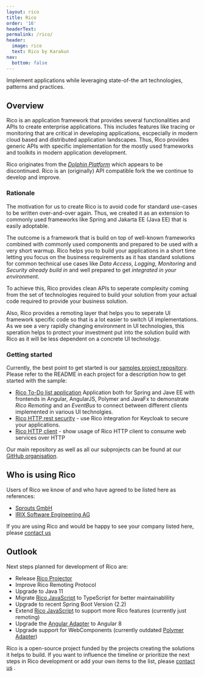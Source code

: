 ```yaml
---
layout: rico
title: Rico
order: '16'
headerText:
permalink: /rico/
header:
  image: rico
  text: Rico by Karakun
nav:
  bottom: false
---
```


Implement applications while leveraging state-of-the art technologies, patterns and practices.

## Overview

Rico is an application framework that provides several functionalities and APIs to create enterprise applications. 
This includes features like tracing or monitoring that are critical in developing applications, escpecially in modern cloud based and distributed application landscapes. 
Thus, Rico provides generic APIs with specific implementation for the mostly used frameworks and toolkits in modern application development.

Rico originates from the [_Dolphin Platform_](https://github.com/canoo/dolphin-platform/) which appears to be discontinued. Rico is an (originally) API compatible fork the we continue to develop and improve.

### Rationale

[//]: # ( #### Motivation for Rico )

The motivation for us to create Rico is to avoid code for standard use-cases to be written over-and-over again. Thus, we created it as an extension to commonly used frameworks like Spring and Jakarta EE (Java EE) that is easily adoptable.

The outcome is a framework that is build on top of well-known frameworks combined with commonly used components and prepared to be used with a very short warmup. 
Rico helps you to build your applications in a short time letting you focus on the business requirements as it has standard solutions for common technical use cases like _Data Access_, _Logging_, _Monitoring_ and _Security_ *already build in* and well prepared to get *integrated in your environment*.

To achieve this, Rico provides clean APIs to seperate complexity coming from the set of technologies required to build your solution from your actual code required to provide your business solution.

Also, Rico provides a remoting layer that helps you to seperate UI framework specific code so that is a lot easier to switch UI implementations. As we see a very rapidly changing environment in UI technologies, this speration helps to protect your investment put into the solution build with Rico as it will be less dependent on a concrete UI technology.


[//]: # (### Introduction )

### Getting started

Currently, the best point to get started is our [samples project repository](https://github.com/rico-projects/rico-samples). Please refer to the README in each project for a description how to get started with the sample:

* [Rico To-Do list application]() Application both for Spring and Jave EE with frontends in Angular, AngularJS, Polymer and JavaFx to demonstrate _Rico Remoting_ and an _EventBus_ to connect between different clients implemented in various UI technolgies.
* [Rico HTTP rest security](https://github.com/rico-projects/rico-samples/tree/master/rest-security) - use Rico integration for Keycloak to secure your applications.
* [Rico HTTP client](https://github.com/rico-projects/rico-samples/tree/master/http-client) - show usage of Rico HTTP client to consume web services over HTTP 

Our main repository as well as all our subprojects can be found at our [GitHub organisation](https://github.com/rico-projects/).

## Who is using Rico

Users of Rico we know of and who have agreed to be listed here as references:

* [Sprouts GmbH](https://www.sprouts.aero/)
* [IRIX Software Engineering AG](https://www.irix.ch/)

If you are using Rico and would be happy to see your company listed here, please [contact us](mailto:info@karakun.com)

## Outlook 

Next steps planned for development of Rico are:

* Release [Rico Projector](https://github.com/rico-projects/rico-projector)
* Improve Rico Remoting Protocol
* Upgrade to Java 11
* Migrate [Rico JavaScript](https://github.com/rico-projects/rico-js) to TypeScript for better maintainablility
* Upgrade to recent Spring Boot Version (2.2)
* Extend [Rico JavaScript](https://github.com/rico-projects/rico-js) to support more Rico features (currently just remoting)
* Upgrade the [Angular Adapter](https://github.com/rico-projects/rico-angular) to Angular 8
* Upgrade support for WebComponents (currently outdated [Polymer Adapter](https://github.com/rico-projects/rico-polymer))

Rico is a open-source project funded by the projects creating the solutions it helps to build. If you want to influence the timeline or prioritize the next steps in Rico development or add your own items to the list, please [contact us](mailto:info@karakun.com) .
